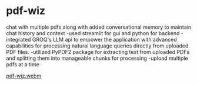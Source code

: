 # pdf-wiz
chat with multiple pdfs along with added conversational memory to maintain chat history and context
-used streamlit for gui and python for backend 
-integrated GROQ's LLM api to empower the application with advanced capabilities for processing natural language queries directly from uploaded PDF files.
-utilized PyPDF2 package for extracting text from uploaded PDFs and splitting them into manageable chunks for processing
-upload multiple pdfs at a time

[pdf-wiz.webm](https://github.com/s1nghhhhh/pdf-wiz/assets/82044361/6a13aaf7-b9d7-46ff-a390-8883f62daa6f)
